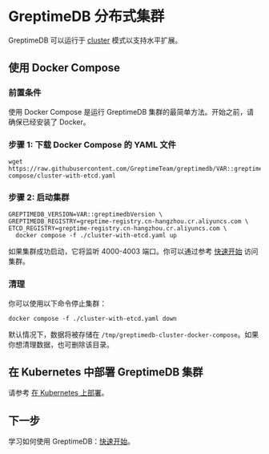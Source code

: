 # GreptimeDB 分布式集群

GreptimeDB 可以运行于 [cluster](/contributor-guide/overview.md) 模式以支持水平扩展。

## 使用 Docker Compose

### 前置条件

使用 Docker Compose 是运行 GreptimeDB 集群的最简单方法。开始之前，请确保已经安装了 Docker。

### 步骤 1: 下载 Docker Compose 的 YAML 文件

```
wget https://raw.githubusercontent.com/GreptimeTeam/greptimedb/VAR::greptimedbVersion/docker/docker-compose/cluster-with-etcd.yaml
```

### 步骤 2: 启动集群

```
GREPTIMEDB_VERSION=VAR::greptimedbVersion \
GREPTIMEDB_REGISTRY=greptime-registry.cn-hangzhou.cr.aliyuncs.com \
ETCD_REGISTRY=greptime-registry.cn-hangzhou.cr.aliyuncs.com \
  docker compose -f ./cluster-with-etcd.yaml up 
```

如果集群成功启动，它将监听 4000-4003 端口。你可以通过参考 [快速开始](../quick-start.md#连接到-greptimedb) 访问集群。

### 清理

你可以使用以下命令停止集群：

```
docker compose -f ./cluster-with-etcd.yaml down
```

默认情况下，数据将被存储在 `/tmp/greptimedb-cluster-docker-compose`。如果你想清理数据，也可删除该目录。

## 在 Kubernetes 中部署 GreptimeDB 集群

请参考 [在 Kubernetes 上部署](/user-guide/deployments/deploy-on-kubernetes/overview.md)。

## 下一步

学习如何使用 GreptimeDB：[快速开始](../quick-start.md#连接到-greptimedb)。
